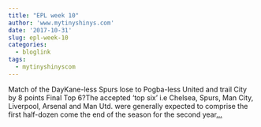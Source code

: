 ```yaml
---
title: "EPL week 10"
author: 'www.mytinyshinys.com'
date: '2017-10-31'
slug: epl-week-10
categories:
  - bloglink
tags:
  - mytinyshinyscom
---
```


Match of the DayKane-less Spurs lose to Pogba-less United and trail City by 8 points Final Top 6?The accepted ‘top six’ i.e Chelsea, Spurs, Man City, Liverpool, Arsenal and Man Utd. were generally expected to comprise the first half-dozen come the end of the season for the second year[... <i class="fas fa-external-link-alt"></i>](https://www.mytinyshinys.com/2017/10/31/epl-week-10/)

